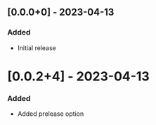 ## [0.0.0+0] - 2023-04-13

### Added

- Initial release

# [0.0.2+4] - 2023-04-13

### Added
- Added prelease option


